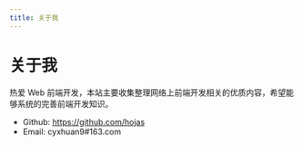 ```yaml
---
title: 关于我
---
```


# 关于我

热爱 Web 前端开发，本站主要收集整理网络上前端开发相关的优质内容，希望能够系统的完善前端开发知识。

- Github: https://github.com/hojas
- Email: cyxhuan9#163.com
